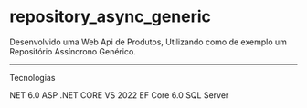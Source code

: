 # repository_async_generic

Desenvolvido uma Web Api de Produtos, Utilizando como de exemplo um Repositório Assíncrono Genérico.

-------------------------

Tecnologias

NET 6.0
ASP .NET CORE
VS 2022
EF Core 6.0
SQL Server
